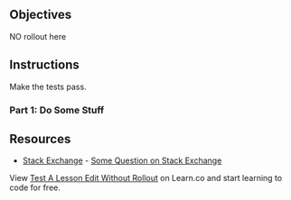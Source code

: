 ## Objectives

NO rollout here

## Instructions

Make the tests pass.

### Part 1: Do Some Stuff

## Resources

* [Stack Exchange](http://www.stackexchange.com) - [Some Question on Stack Exchange](http://www.stackexchange.com/questions/123)

<p class='util--hide'>View <a href='https://learn.co/lessons/test-a-lesson-edit-without-rollout'>Test A Lesson Edit Without Rollout</a> on Learn.co and start learning to code for free.</p>
